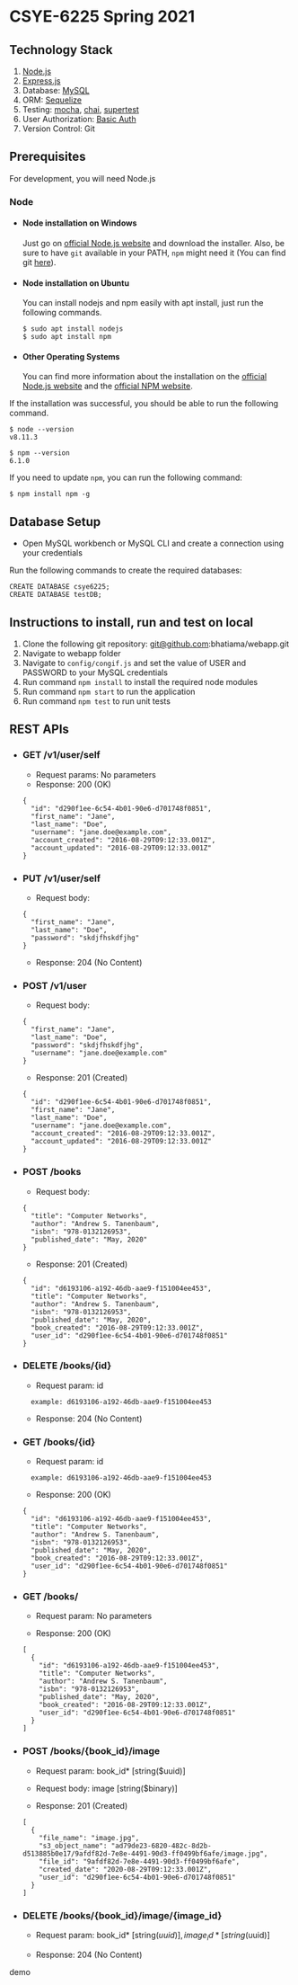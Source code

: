 # CSYE-6225 Spring 2021

## Technology Stack

1. [Node.js](https://nodejs.org/en/docs/)
2. [Express.js](https://expressjs.com/en/starter/installing.html)
3. Database: [MySQL](https://www.npmjs.com/package/mysql)
4. ORM: [Sequelize](https://sequelize.org/)
5. Testing: [mocha](https://mochajs.org/), [chai](https://www.chaijs.com/), [supertest](https://github.com/visionmedia/supertest)
6. User Authorization: [Basic Auth](https://developer.mozilla.org/en-US/docs/Web/HTTP/Authentication)
7. Version Control: Git

## Prerequisites

For development, you will need Node.js

### Node

- #### Node installation on Windows

  Just go on [official Node.js website](https://nodejs.org/) and download the installer.
  Also, be sure to have `git` available in your PATH, `npm` might need it (You can find git [here](https://git-scm.com/)).

- #### Node installation on Ubuntu

  You can install nodejs and npm easily with apt install, just run the following commands.

      $ sudo apt install nodejs
      $ sudo apt install npm

- #### Other Operating Systems
  You can find more information about the installation on the [official Node.js website](https://nodejs.org/) and the [official NPM website](https://npmjs.org/).

If the installation was successful, you should be able to run the following command.

    $ node --version
    v8.11.3

    $ npm --version
    6.1.0

If you need to update `npm`, you can run the following command:

    $ npm install npm -g

## Database Setup

- Open MySQL workbench or MySQL CLI and create a connection using your credentials

Run the following commands to create the required databases:

    CREATE DATABASE csye6225;
    CREATE DATABASE testDB;

## Instructions to install, run and test on local

1. Clone the following git repository: git@github.com:bhatiama/webapp.git
2. Navigate to webapp folder
3. Navigate to `config/congif.js` and set the value of USER and PASSWORD to your MySQL credentials
4. Run command `npm install` to install the required node modules
5. Run command `npm start` to run the application
6. Run command `npm test` to run unit tests

## REST APIs

- ### GET /v1/user/self

  - Request params: No parameters
  - Response: 200 (OK)
  ```
  {
    "id": "d290f1ee-6c54-4b01-90e6-d701748f0851",
    "first_name": "Jane",
    "last_name": "Doe",
    "username": "jane.doe@example.com",
    "account_created": "2016-08-29T09:12:33.001Z",
    "account_updated": "2016-08-29T09:12:33.001Z"
  }
  ```
- ### PUT /v1/user/self
  - Request body: 
  ```
  {
    "first_name": "Jane",
    "last_name": "Doe",
    "password": "skdjfhskdfjhg"
  }
  ```
  - Response: 204 (No Content)

- ### POST /v1/user
  - Request body: 
  ```
  {
    "first_name": "Jane",
    "last_name": "Doe",
    "password": "skdjfhskdfjhg",
    "username": "jane.doe@example.com"
  }
  ```
  - Response: 201 (Created)
  ```
  {
    "id": "d290f1ee-6c54-4b01-90e6-d701748f0851",
    "first_name": "Jane",
    "last_name": "Doe",
    "username": "jane.doe@example.com",
    "account_created": "2016-08-29T09:12:33.001Z",
    "account_updated": "2016-08-29T09:12:33.001Z"
  }
  ```

- ### POST /books
  - Request body: 
  ```
  {
    "title": "Computer Networks",
    "author": "Andrew S. Tanenbaum",
    "isbn": "978-0132126953",
    "published_date": "May, 2020"
  }
  ```
  - Response: 201 (Created)
  ```
  {
    "id": "d6193106-a192-46db-aae9-f151004ee453",
    "title": "Computer Networks",
    "author": "Andrew S. Tanenbaum",
    "isbn": "978-0132126953",
    "published_date": "May, 2020",
    "book_created": "2016-08-29T09:12:33.001Z",
    "user_id": "d290f1ee-6c54-4b01-90e6-d701748f0851"
  }
  ```
- ### DELETE /books/{id}
  - Request param: id 
  ```
    example: d6193106-a192-46db-aae9-f151004ee453
  ```
  - Response: 204 (No Content)


- ### GET /books/{id}
  - Request param: id 
  ```
    example: d6193106-a192-46db-aae9-f151004ee453
  ```
  - Response: 200 (OK)
  ```
  {
    "id": "d6193106-a192-46db-aae9-f151004ee453",
    "title": "Computer Networks",
    "author": "Andrew S. Tanenbaum",
    "isbn": "978-0132126953",
    "published_date": "May, 2020",
    "book_created": "2016-08-29T09:12:33.001Z",
    "user_id": "d290f1ee-6c54-4b01-90e6-d701748f0851"
  }
  ```

- ### GET /books/
  - Request param: No parameters

  - Response: 200 (OK)
  ```
  [
    {
      "id": "d6193106-a192-46db-aae9-f151004ee453",
      "title": "Computer Networks",
      "author": "Andrew S. Tanenbaum",
      "isbn": "978-0132126953",
      "published_date": "May, 2020",
      "book_created": "2016-08-29T09:12:33.001Z",
      "user_id": "d290f1ee-6c54-4b01-90e6-d701748f0851"
    }
  ]
  ```

- ### POST /books/{book_id}/image
  - Request param: book_id* [string($uuid)]

  - Request body: image [string($binary)]

  - Response: 201 (Created)
  ```
  [
    {
      "file_name": "image.jpg",
      "s3_object_name": "ad79de23-6820-482c-8d2b-d513885b0e17/9afdf82d-7e8e-4491-90d3-ff0499bf6afe/image.jpg",
      "file_id": "9afdf82d-7e8e-4491-90d3-ff0499bf6afe",
      "created_date": "2020-08-29T09:12:33.001Z",
      "user_id": "d290f1ee-6c54-4b01-90e6-d701748f0851"
    }
  ]
  ```

- ### DELETE /books/{book_id}/image/{image_id}
  - Request param: book_id* [string($uuid)], image_id* [string($uuid)]

  - Response: 204 (No Content)

demo
